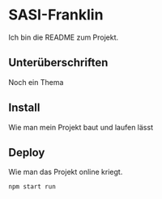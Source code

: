 # SASI-Franklin
Ich bin die README zum Projekt.

## Unterüberschriften
Noch ein Thema

## Install
Wie man mein Projekt baut und laufen lässt

## Deploy
Wie man das Projekt online kriegt.

```npm start run```